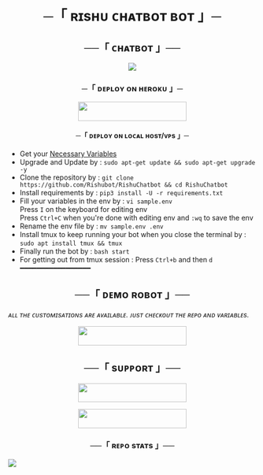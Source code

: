 <h1 align="center">
─「 ʀɪsʜᴜ ᴄʜᴀᴛʙᴏᴛ ʙᴏᴛ  」─

<h2 align="center">
    ──「 ᴄʜᴀᴛʙᴏᴛ 」──
</h2>
<p align="center">
  <img src="https://te.legra.ph/file/b55448f8abd23f24ee425.jpg">
</p>

<h3 align="center">
    ─「 ᴅᴇᴩʟᴏʏ ᴏɴ ʜᴇʀᴏᴋᴜ 」─
</h3>

<p align="center"><a href="https://dashboard.heroku.com/new?template=https://github.com/rishubot/RishuChatbot"> <img src="https://img.shields.io/badge/Deploy%20On%20Heroku-cyan?style=for-the-badge&logo=heroku" width="220" height="38.45"/></a></p>

<h4 align="center">
    ─「 ᴅᴇᴩʟᴏʏ ᴏɴ ʟᴏᴄᴀʟ ʜᴏsᴛ/ᴠᴘs 」─
</h4>

- Get your [Necessary Variables](https://github.com/Rishubot/RishuChatbot/blob/main/sample.env)
- Upgrade and Update by :
`sudo apt-get update && sudo apt-get upgrade -y`
- Clone the repository by :
`git clone https://github.com/Rishubot/RishuChatbot && cd RishuChatbot`
- Install requirements by :
`pip3 install -U -r requirements.txt`
- Fill your variables in the env by :
`vi sample.env`<br>
Press `I` on the keyboard for editing env<br>
Press `Ctrl+C` when you're done with editing env and `:wq` to save the env<br>
- Rename the env file by :
`mv sample.env .env`
- Install tmux to keep running your bot when you close the terminal by :
`sudo apt install tmux && tmux`
- Finally run the bot by :
`bash start`
- For getting out from tmux session : Press `Ctrl+b` and then `d`<br>
━━━━━━━━━━━━━━━━━

<h2 align="center"> ──「 ᴅᴇᴍᴏ ʀᴏʙᴏᴛ 」──</h2>
<i>ᴀʟʟ ᴛʜᴇ ᴄᴜsᴛᴏᴍɪsᴀᴛɪᴏɴs ᴀʀᴇ ᴀᴠᴀɪʟᴀʙʟᴇ. ᴊᴜsᴛ ᴄʜᴇᴄᴋᴏᴜᴛ ᴛʜᴇ ʀᴇᴘᴏ ᴀɴᴅ ᴠᴀʀɪᴀʙʟᴇs.</i>
<p align="center"><a href="https://t.me/khushixchatbot"> <img src="https://img.shields.io/badge/Check-Demo%20Robot-black?style=for-the-badge&logo=Telegram" width="220" height="39"/></a></p>


<h2 align="center"> ──「 sᴜᴘᴘᴏʀᴛ 」──</h2>
<p align="center"><a href="https://t.me/ur_rishu_143"> <img src="https://img.shields.io/badge/Join-SUPPORT%20GROUP-black?style=for-the-badge&logo=Telegram" width="220" height="38.5"/></a></p>
<p align="center"><a href="https://t.me/rishu1286"> <img src="https://img.shields.io/badge/Join-SUPPORT%20CHANNEL-black?style=for-the-badge&logo=Telegram" width="220" height="38.5"/></a></p>

<h3 align="center">──「 ʀᴇᴘᴏ sᴛᴀᴛs 」──</h3>
<a href="https://github.com/Rishubot/RishuChatbot"><img src="https://github-readme-stats.vercel.app/api/pin/?username=Rishubot&repo=RishuChatbot&theme=chartreuse-dark"></a>


